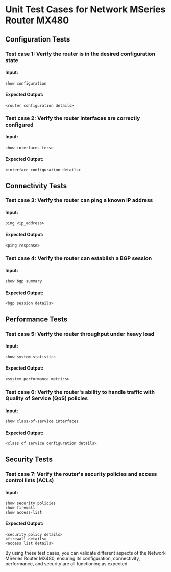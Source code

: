 

# Unit Test Cases for Network MSeries Router MX480

## Configuration Tests
### Test case 1: Verify the router is in the desired configuration state
#### Input:
```
show configuration
```
#### Expected Output: 
```
<router configuration details>
```
### Test case 2: Verify the router interfaces are correctly configured
#### Input:
```
show interfaces terse
```
#### Expected Output:
```
<interface configuration details>
```

## Connectivity Tests
### Test case 3: Verify the router can ping a known IP address
#### Input:
```
ping <ip_address>
```
#### Expected Output:
```
<ping response>
```
### Test case 4: Verify the router can establish a BGP session
#### Input:
```
show bgp summary
```
#### Expected Output:
```
<bgp session details>
```

## Performance Tests
### Test case 5: Verify the router throughput under heavy load
#### Input:
```
show system statistics
```
#### Expected Output:
```
<system performance metrics>
```
### Test case 6: Verify the router's ability to handle traffic with Quality of Service (QoS) policies
#### Input:
```
show class-of-service interfaces
```
#### Expected Output:
```
<class of service configuration details>
```

## Security Tests
### Test case 7: Verify the router's security policies and access control lists (ACLs)
#### Input:
```
show security policies
show firewall
show access-list
```
#### Expected Output:
```
<security policy details>
<firewall details>
<access list details>
```

By using these test cases, you can validate different aspects of the Network MSeries Router MX480, ensuring its configuration, connectivity, performance, and security are all functioning as expected.
